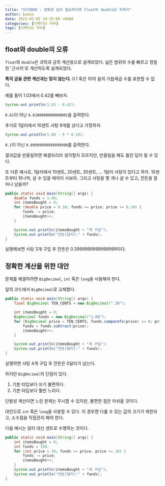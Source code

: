 ```yaml
---
title: "아이템60 : 정확한 답이 필요하다면 float와 double은 피하라"
author: bumoo
date: 2023-05-05 19:35:00 +0900
categories: [이펙티브 자바]
tags: [이펙티브 자바]
---
```


## float와 double의 오류

`float`와 `double`은 과학과 공학 계산용으로 설계되었다. 넓은 범위의 수를 빠르고 정밀한 '근사치'로 계산하도록 설계되었다.

**특히 금융 관련 계산과는 맞지 않는다.** 0.1 혹은 10의 음의 거듭제곱 수를 표현할 수 없다.

예를 들어 1.03에서 0.42를 빼보자.

```java
System.out.println(1.03 - 0.42);
```

`0.61`이 아닌 `0.6100000000000001`을 출력한다.

추가로 1달러에서 10센트 사탕 9개를 샀다고 가정하자.

```java
System.out.println(1.00 - 9 * 0.10);
```

`0.1`이 아닌 `0.09999999999999998`를 출력한다.

결과값을 반올림하면 해결되리라 생각할지 모르지만, 반올림을 해도 틀린 답이 될 수 있다.

또 다른 예시로, 1달러에서 10센트, 20센트, 30센트, ... 1달러 사탕이 있다고 하자. 10센트부터 하나씩, 살 수 있을 때까지 사보자.
그리고 사탕을 몇 개나 살 수 있고, 잔돈을 얼마나 남을까?

```java
public static void main(String[] args) {
    double funds = 1.00;
    int itemsBought = 0;
    for (double price = 0.10; funds >= price; price += 0.10) {
        funds -= price;
        itemsBought++;
    }

    System.out.println(itemsBought + "개 구입");
    System.out.println("잔돈(달러):" + funds);
}
```

실행해보면 사탕 3개 구입 후 잔돈은 0.3999999999999999이다.

## 정확한 계산을 위한 대안

문제를 해결하려면 `BigDecimal`, `int` 혹은 `long`을 사용해야 한다.

앞의 코드에서 `BigDecimal`로 교체했다.

```java
public static void main(String[] args) {
    final BigDecimal TEN_CENTS = new BigDecimal(".10");

    int itemsBought = 0;
    BigDecimal funds = new BigDecimal("1.00");
    for (BigDecimal price = TEN_CENTS; funds.compareTo(price) >= 0; price = price.add(TEN_CENTS)) {
        funds = funds.subtract(price);
        itemsBought++;
    }

    System.out.println(itemsBought + "개 구입");
    System.out.println("잔돈(달러):" + funds);
}
```

실행하면 사탕 4개 구입 후 잔돈은 0달러가 남는다.

하지만 `BigDecimal`의 단점이 있다.

1. 기본 타입보다 쓰기 불편하다.
2. 기본 타입보다 훨씬 느리다.

단발성 계산이면 느린 문제는 무시할 수 있지만, 불편한 점은 아쉬울 것이다.

대안으로 `int` 혹은 `long`을 사용할 수 있다. 이 경우엔 다룰 수 있는 값의 크기가 제한되고, 소수점을 직접관리 해야 한다.

다음 예시는 달러 대신 센트로 수행하는 것이다.

```java
public static void main(String[] args) {
    int itemsBought = 0;
    int funds = 100;
    for (int price = 10; funds >= price; price += 10) {
        funds -= price;
        itemsBought++;
    }
    System.out.println(itemsBought + "개 구입");
    System.out.println("잔돈(달러):" + funds);
}
```
